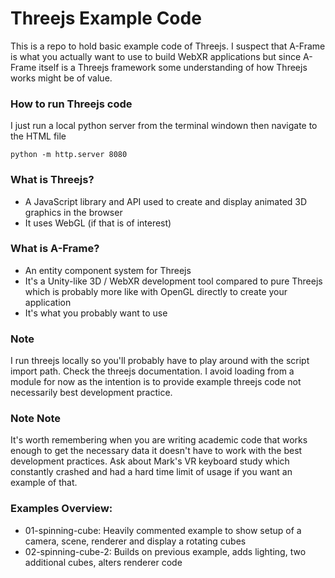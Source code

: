 # Threejs Example Code
This is a repo to hold basic example code of Threejs. I suspect that A-Frame is what you actually want to use to build WebXR applications but since A-Frame itself is a Threejs framework some understanding of how Threejs works might be of value.

### How to run Threejs code
I just run a local python server from the terminal windown then navigate to the HTML file

```
python -m http.server 8080
```

### What is Threejs?
- A JavaScript library and API used to create and display animated 3D graphics in the browser
- It uses WebGL (if that is of interest)

### What is A-Frame?
- An entity component system for Threejs
- It's a Unity-like 3D / WebXR development tool compared to pure Threejs which is probably more like with OpenGL directly to create your application
- It's what you probably want to use

### Note
I run threejs locally so you'll probably have to play around with the script import path. Check the threejs documentation. I avoid loading from a module for now as the intention is to provide example threejs code not necessarily best development practice. 

### Note Note
It's worth remembering when you are writing academic code that works enough to get the necessary data it doesn't have to work with the best development practices. Ask about Mark's VR keyboard study which constantly crashed and had a hard time limit of usage if you want an example of that. 

### Examples Overview:
- 01-spinning-cube: Heavily commented example to show setup of a camera, scene, renderer and display a rotating cubes
- 02-spinning-cube-2: Builds on previous example, adds lighting, two additional cubes, alters renderer code
